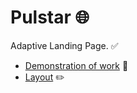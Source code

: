 # **Pulstar** 🌐

Adaptive Landing Page. ✅  

- [Demonstration of work](https://pulstar.pages.dev/) 🔗  
- [Layout](https://www.figma.com/file/q2jzPHwJmrQUOxmBs5rRIo/Pulstar?node-id=0%3A1) ✏️  
